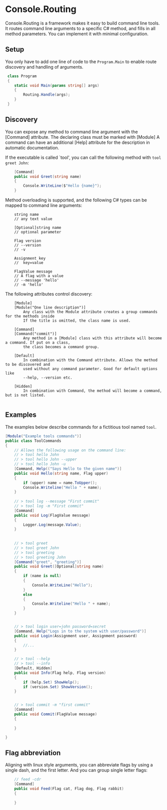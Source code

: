 # Console.Routing
Console.Routing is a framework makes it easy to build command line tools. 
It routes command line arguments to a specific C# method, and fills in all method parameters. 
You can implement it with minimal configuration.

## Setup
You only have to add one line of code to the ``Program.Main`` to enable route discovery and handling of arguments.

```csharp
 class Program
 {
    static void Main(params string[] args)
    {
        Routing.Handle(args);
    }  
 }
```

## Discovery
You can expose any method to command line argument with the [Command] attribute. The declaring class must be marked with [Module]
A command can have an additional [Help] attribute for the description in automatic documentation.

If the executable is called `tool', you can call the following method with ```tool greet John```:
```csharp
    [Command]
    public void Greet(string name)
    {
        Console.WriteLine($"Hello {name}");
    }
```

Method overloading is supported, and the following C# types can be mapped to command line arguments:
```
    string name
    // any text value 
    
    [Optional]string name
    // optional parameter

    Flag version
    // --version
    // -v

    Assignment key
    //  key=value

    FlagValue message
    // A flag with a value
    // --message 'hello'
    // -m 'hello'

```
The following attributes control discovery:
```
    [Module]
    [Module("One line description")]
        Any class with the Module attribute creates a group commands for the methods inside
        If the title is omitted, the class name is used.

    [Command]
    [Command("commit")]
        Any method in a [Module] class with this attribute will become a command. If put on a class,
        the class becomes a command group.

    [Default]
        In combination with the Command attribute. Allows the method to be discovered and 
        used without any command parameter. Good for default options like
        --help, --version etc.

    [Hidden]
        In combination with Command, the method will become a command, but is not listed.
    

```
 
## Examples 
The examples below describe commands for a fictitious tool named ``tool``.
```csharp
[Module("Example tools commands")]
public class ToolCommands
{
    // Allows the following usage on the command line:
    // > tool hello John 
    // > tool hello John --upper
    // > tool hello John -u
    [Command, Help(("Says Hello to the given name")]
    public void Hello(string name, Flag upper)
    {
        if (upper) name = name.ToUpper();
        Console.Writeline("Hello " + name);
    }
	
    // > tool log --message "First commit"
    // > tool log -m "First commit"
    [Command]
    public void Log(FlagValue message)
    {
        Logger.Log(message.Value);
    }
	
	
    // > tool greet
    // > tool greet John
    // > tool greeting 
    // > tool greeting John
    [Command("greet", "greeting")]
    public void Greet([Optional]string name)
    {
        if (name is null)
        {
            Console.WriteLine("Hello");
        }
        else 
        {
            Console.Writeline("Hello " + name);
        }
    }


    // > tool login user=john password=secret
    [Command, Help("Logs in to the system with user/password")]
    public void Login(Assignment user, Assignment password)
    {
        //...
    }

    // > tool --help
    // > tool --info
    [Default, Hidden]
    public void Info(Flag help, Flag version)
    {
        if (help.Set) ShowHelp();
        if (version.Set) ShowVersion();
    }


    // > tool commit -m "first commit"
    [Command]
    public void Commit(FlagValue message)
    {
        
	}

}
```

## Flag abbreviation
Aligning with linux style arguments, you can abbreviate flags by using a single dash, and the first letter. 
And you can group single letter flags:

```csharp
    // feed -cdr
    [Command]
    public void Feed(Flag cat, Flag dog, Flag rabbit)
    {
    
	}
```
